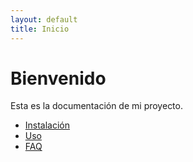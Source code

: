 ```yaml
---
layout: default
title: Inicio
---
```


# Bienvenido

Esta es la documentación de mi proyecto.

- [Instalación](instalacion.md)
- [Uso](uso.md)
- [FAQ](faq.md)
